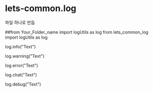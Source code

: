 # lets-common.log
파일 하나로 만듬

##from Your_Folder_name import logUtils as log
from lets_common_log import logUtils as log


log.info("Text")

log.warning("Text")

log.error("Text")

log.chat("Text")

log.debug("Text")

